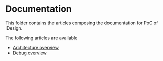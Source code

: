 # Documentation

This folder contains the articles composing the documentation for PoC of IDesign.

The following articles are available

- [Architecture overview](/docs/architecture.md)
- [Debug overview](/docs/tye.md)